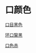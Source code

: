 # 口颜色[口目黑色](https://www.gmzyjc.com/search/result?wd=口目黑色)[环口黧黑](https://www.gmzyjc.com/search/result?wd=环口黧黑)[口色赤	](https://www.gmzyjc.com/search/result?wd=口色赤	)